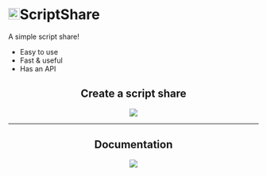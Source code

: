 <h1><img src="https://scriptshare.tk/assets/logo.png" width="23px" />ScriptShare</h1>
<p>A simple script share!</p>
<ul>
  <li>Easy to use</li>
  <li>Fast & useful</li>
  <li>Has an API</li>
 </ul>
<center>
  <h2>Create a script share</h2>
  <img src="https://i.imgur.com/daaMLNL.png" />
  <hr/>
  <h2>Documentation</h2>
  <img src="https://i.imgur.com/fQQJmh5.png" />
</center>
